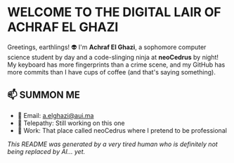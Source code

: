 # WELCOME TO THE DIGITAL LAIR OF ACHRAF EL GHAZI
Greetings, earthlings! 👽 I'm **Achraf El Ghazi**, a sophomore computer science student by day and a code-slinging ninja at **neoCedrus** by night! My keyboard has more fingerprints than a crime scene, and my GitHub has more commits than I have cups of coffee (and that's saying something).

## 📫 SUMMON ME

- 📧 Email: a.elghazi@aui.ma
- 🔮 Telepathy: Still working on this one
- 🏢 Work: That place called neoCedrus where I pretend to be professional

*This README was generated by a very tired human who is definitely not being replaced by AI... yet.*
